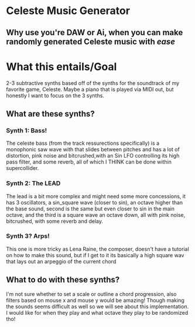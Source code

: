 # Celeste Music Generator
## Why use you're DAW or Ai, when you can make randomly generated Celeste music with *ease*
# What this entails/Goal
2-3 subtractive synths based off of the synths for the soundtrack of my favorite game, Celeste. Maybe a piano that is played via MIDI out, but honestly I want to focus on the 3 synths.
## What are these synths?
### Synth 1: Bass!
The celeste bass (from the track ressurections specifically) is a monophonic saw wave with that slides between pitches and has a lot of distortion, pink noise and bitcrushed,with an Sin LFO controlling its high pass filter, and some reverb, all of which I THINK can be done within supercollider.
### Synth 2: The LEAD
The lead is a bit more complex and might need some more concessions, it has 3 oscillators, a sin_square wave (closer to sin), an octave higher than the base sound, second is the same but even closer to sin in the main octave, and the third is a square wave an octave down, all with pink noise, bitcrushed, with some reverb and delay.
### Synth 3? Arps!
  This one is more tricky as Lena Raine, the composer, doesn't have a tutorial on how to make this sound, but if I get to it its basically a high square wav that lays out an arpeggio of the current chord
## What to do with these synths?
  I'm not sure whether to set a scale or outline a chord progression, also filters based on mouse x and mouse y would be amazing! Though making the sounds seems difficult as well so we will see about this implementation. I would like for when they play and what octave they play to be randomized tho!
